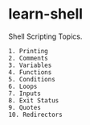 # learn-shell

Shell Scripting Topics.

```text
1. Printing
2. Comments
3. Variables
4. Functions
5. Conditions
6. Loops
7. Inputs
8. Exit Status
9. Quotes
10. Redirectors
```
